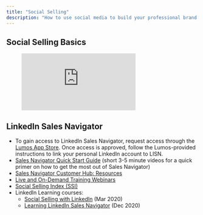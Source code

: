 ```yaml
---
title: "Social Selling"
description: "How to use social media to build your professional brand and grow your business"
---
```


## Social Selling Basics

<figure class="video_container">
  <iframe src="https://www.youtube.com/embed/Ir7od3stk70" frameborder="0" allowfullscreen="true"> </iframe>
</figure>

## LinkedIn Sales Navigator

- To gain access to LinkedIn Sales Navigator, request access through the [Lumos App Store](https://app.lumosidentity.com/app_store?domainAppId=1398792). Once access is approved, follow the Lumos-provided instructions to link your personal LinkedIn account to LISN.
- [Sales Navigator Quick Start Guide](https://training.sales.linkedin.com/page/onboarding#languages_english) (short 3-5 minute videos for a quick primer on how to get the most out of Sales Navigator)
- [Sales Navigator Customer Hub: Resources](https://training.sales.linkedin.com/page/content-catalog#languages_english)
- [Live and On-Demand Training Webinars](https://training.sales.linkedin.com/#languages_english)
- [Social Selling Index (SSI)](https://business.linkedin.com/sales-solutions/social-selling/the-social-selling-index-ssi)
- LinkedIn Learning courses:
  - [Social Selling with LinkedIn](https://www.linkedin.com/learning/social-selling-with-linkedin-4/social-selling-with-linkedin) (Mar 2020)
  - [Learning LinkedIn Sales Navigator](https://www.linkedin.com/learning/learning-linkedin-sales-navigator-17282699) (Dec 2020)
